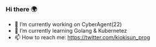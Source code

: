 ### Hi there 🌍

- 🔭 I’m currently working on CyberAgent(22)
- 🌱 I’m currently learning Golang & Kubernetez
- 📫 How to reach me: https://twitter.com/kiokisun_prog
